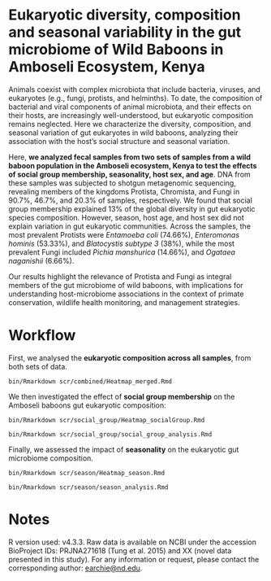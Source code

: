 # Eukaryotic diversity, composition and seasonal variability in the gut microbiome of Wild Baboons in Amboseli Ecosystem, Kenya

Animals coexist with complex microbiota that include bacteria, viruses, and eukaryotes (e.g., fungi, protists, and helminths). To date, the composition of bacterial and viral components of animal microbiota, and their effects on their hosts, are increasingly well-understood, but eukaryotic composition remains neglected. Here we characterize the diversity, composition, and seasonal variation of gut eukaryotes in wild baboons, analyzing their association with the host’s social structure and seasonal variation. 

Here, **we analyzed fecal samples from two sets of samples from a wild baboon population in the Amboseli ecosystem, Kenya to test the effects of social group membership, seasonality, host sex, and age**. DNA from these samples was subjected to shotgun metagenomic sequencing, revealing members of the kingdoms Protista, Chromista, and Fungi in 90.7%, 46.7%, and 20.3% of samples, respectively. We found that social group membership explained 13% of the global diversity in gut eukaryotic species composition. However, season, host age, and host sex did not explain variation in gut eukaryotic communities. Across the samples, the most prevalent Protists were *Entamoeba coli* (74.66%), *Enteromonas hominis* (53.33%), and *Blatocystis subtype 3* (38%), while the most prevalent Fungi included *Pichia manshurica* (14.66%), and *Ogataea naganishii* (6.66%). 

Our results highlight the relevance of Protista and Fungi as integral members of the gut microbiome of wild baboons, with implications for understanding host-microbiome associations in the context of primate conservation, wildlife health monitoring, and management strategies.

# Workflow
First, we analysed the **eukaryotic composition across all samples**, from both sets of data.

`bin/Rmarkdown scr/combined/Heatmap_merged.Rmd`

We then investigated the effect of **social group membership** on the Amboseli baboons gut eukaryotic composition:

`bin/Rmarkdown scr/social_group/Heatmap_socialGroup.Rmd`

`bin/Rmarkdown scr/social_group/social_group_analysis.Rmd`

Finally, we assessed the impact of **seasonality** on the eukaryotic gut microbiome composition. 

`bin/Rmarkdown scr/season/Heatmap_season.Rmd`

`bin/Rmarkdown scr/season/season_analysis.Rmd`

# Notes
R version used: v4.3.3. 
Raw data is available on NCBI under the accession BioProject IDs: PRJNA271618 (Tung et al. 2015) and XX (novel data presented in this study).
For any information or request, please contact the corresponding author: earchie@nd.edu.
